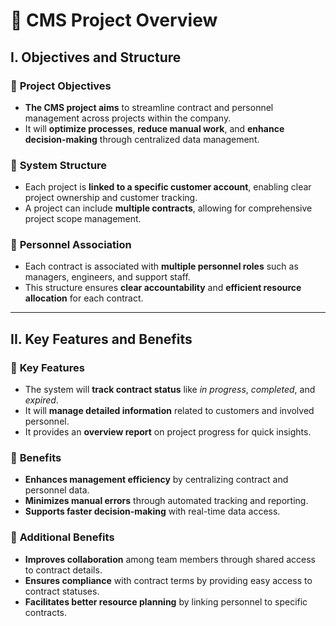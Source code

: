 # 📄 CMS Project Overview

## I. **Objectives and Structure**

### 🔹 **Project Objectives**
- **The CMS project aims** to streamline contract and personnel management across projects within the company.  
- It will **optimize processes**, **reduce manual work**, and **enhance decision-making** through centralized data management.

### 🔹 **System Structure**
- Each project is **linked to a specific customer account**, enabling clear project ownership and customer tracking.  
- A project can include **multiple contracts**, allowing for comprehensive project scope management.

### 🔹 **Personnel Association**
- Each contract is associated with **multiple personnel roles** such as managers, engineers, and support staff.  
- This structure ensures **clear accountability** and **efficient resource allocation** for each contract.

---

## II. **Key Features and Benefits**

### 🔹 **Key Features**
- The system will **track contract status** like *in progress*, *completed*, and *expired*.  
- It will **manage detailed information** related to customers and involved personnel.  
- It provides an **overview report** on project progress for quick insights.

### 🔹 **Benefits**
- **Enhances management efficiency** by centralizing contract and personnel data.  
- **Minimizes manual errors** through automated tracking and reporting.  
- **Supports faster decision-making** with real-time data access.

### 🔹 **Additional Benefits**
- **Improves collaboration** among team members through shared access to contract details.  
- **Ensures compliance** with contract terms by providing easy access to contract statuses.  
- **Facilitates better resource planning** by linking personnel to specific contracts.

